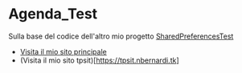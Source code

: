# Agenda_Test
Sulla base del codice dell'altro mio progetto [SharedPreferencesTest](https://github.com/nBernardi05/SharedPreferences_Test])
- [Visita il mio sito principale](https://nbernardi.tk)
- (Visita il mio sito tpsit)[https://tpsit.nbernardi.tk]
